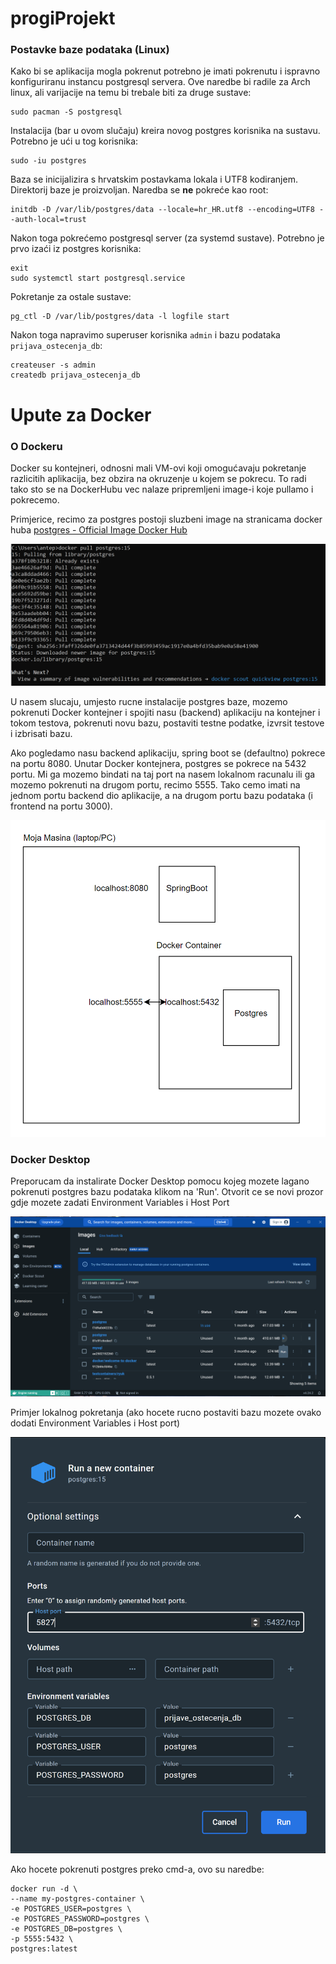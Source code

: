 # progiProjekt
### Postavke baze podataka (Linux)
Kako bi se aplikacija mogla pokrenut potrebno je imati pokrenutu i ispravno konfiguriranu instancu postgresql servera. Ove naredbe bi radile za Arch linux, ali varijacije na temu bi trebale biti za druge sustave:
```
sudo pacman -S postgresql
```
Instalacija (bar u ovom slučaju) kreira novog postgres korisnika na sustavu. Potrebno je ući u tog korisnika:
```
sudo -iu postgres
```
Baza se inicijalizira s hrvatskim postavkama lokala i UTF8 kodiranjem. Direktorij baze je proizvoljan. Naredba se **ne** pokreće kao root:

```
initdb -D /var/lib/postgres/data --locale=hr_HR.utf8 --encoding=UTF8 --auth-local=trust
```
Nakon toga pokrećemo postgresql server (za systemd sustave). Potrebno je prvo izaći iz postgres korisnika:
```
exit
sudo systemctl start postgresql.service
```
Pokretanje za ostale sustave:
```
pg_ctl -D /var/lib/postgres/data -l logfile start
```

Nakon toga napravimo superuser korisnika `admin` i bazu podataka `prijava_ostecenja_db`:
```
createuser -s admin
createdb prijava_ostecenja_db
```

# Upute za Docker
### O Dockeru
Docker su kontejneri, odnosni mali VM-ovi koji omogućavaju 
pokretanje razlicitih aplikacija, bez obzira na okruzenje 
u kojem se pokrecu. To radi tako sto se na DockerHubu vec nalaze pripremljeni
image-i koje pullamo i pokrecemo.

Primjerice, recimo za postgres postoji sluzbeni image na stranicama docker huba 
[postgres - Official Image Docker Hub](https://hub.docker.com/_/postgres)

![Alt text](./docker%20pull%20postgres.png)

U nasem slucaju, umjesto rucne instalacije postgres baze, 
mozemo pokrenuti Docker kontejner i spojiti nasu (backend) aplikaciju na kontejner 
i tokom testova, pokrenuti novu bazu, postaviti testne podatke, izvrsit testove 
i izbrisati bazu.

Ako pogledamo nasu backend aplikaciju, spring boot se (defaultno) pokrece na portu 8080.
Unutar Docker kontejnera, postgres se pokrece na 5432 portu. Mi ga mozemo bindati na taj port
na nasem lokalnom racunalu ili ga mozemo pokrenuti na drugom portu, recimo 5555. Tako cemo
imati na jednom portu backend dio aplikacije, a na drugom portu bazu podataka 
(i frontend na portu 3000).

![Alt text](./docker%20draw.png)

### Docker Desktop
Preporucam da instalirate Docker Desktop pomocu kojeg mozete lagano pokrenuti
postgres bazu podataka klikom na 'Run'. Otvorit ce se novi prozor gdje mozete 
zadati Environment Variables i Host Port

![Alt text](./docker%20desktop.png)

Primjer lokalnog pokretanja (ako hocete rucno postaviti bazu
mozete ovako dodati Environment Variables i Host port)

![Alt text](./docker_set_env_var.png)

Ako hocete pokrenuti postgres preko cmd-a, ovo su naredbe:
```
docker run -d \
--name my-postgres-container \
-e POSTGRES_USER=postgres \
-e POSTGRES_PASSWORD=postgres \
-e POSTGRES_DB=postgres \
-p 5555:5432 \
postgres:latest
```